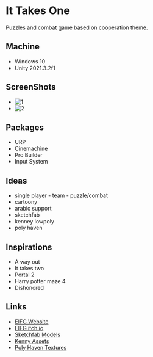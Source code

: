 # It Takes One

Puzzles and combat game based on cooperation theme.

## Machine

- Windows 10
- Unity 2021.3.2f1

## ScreenShots

 - 
   ![1](https://user-images.githubusercontent.com/68661639/178130039-43f1d444-0fb2-4ecd-a3e0-64fe0dfca7aa.JPG)
 - 
   ![2](https://user-images.githubusercontent.com/68661639/178130043-f2ebc121-b565-402f-8367-8d013250de8f.JPG)




## Packages

- URP
- Cinemachine
- Pro Builder
- Input System

## Ideas

- single player - team - puzzle/combat
- cartoony
- arabic support
- sketchfab
- kenney lowpoly
- poly haven


## Inspirations

- A way out
- It takes two
- Portal 2
- Harry potter maze 4
- Dishonored

## Links

- [EIFG Website](https://www.eigf.net/ar/gamejam)
- [EIFG itch.io](https://itch.io/jam/eigf-gamejam)
- [Sketchfab Models](https://sketchfab.com/)
- [Kenny Assets](https://kenney.nl/)
- [Poly Haven Textures](https://polyhaven.com/)
